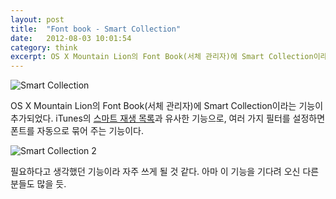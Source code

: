 ```yaml
---
layout: post
title:  "Font book - Smart Collection"
date:   2012-08-03 10:01:54
category: think
excerpt: OS X Mountain Lion의 Font Book(서체 관리자)에 Smart Collection이라는 기능이 추가되었다.
---
```


![Smart Collection](http://simplist.storage.googleapis.com/attachments/2012-08-13-font-book-1.png)

OS X Mountain Lion의 Font Book(서체 관리자)에 Smart Collection이라는 기능이 추가되었다.  iTunes의 [스마트 재생 목록](http://support.apple.com/kb/HT1801?viewlocale=ko_KR)과 유사한 기능으로, 여러 가지 필터를 설정하면 폰트를 자동으로 묶어 주는 기능이다.

![Smart Collection 2](http://simplist.storage.googleapis.com/attachments/2012-08-13-font-book-2.png)

필요하다고 생각했던 기능이라 자주 쓰게 될 것 같다. 아마 이 기능을 기다려 오신 다른 분들도 많을 듯.